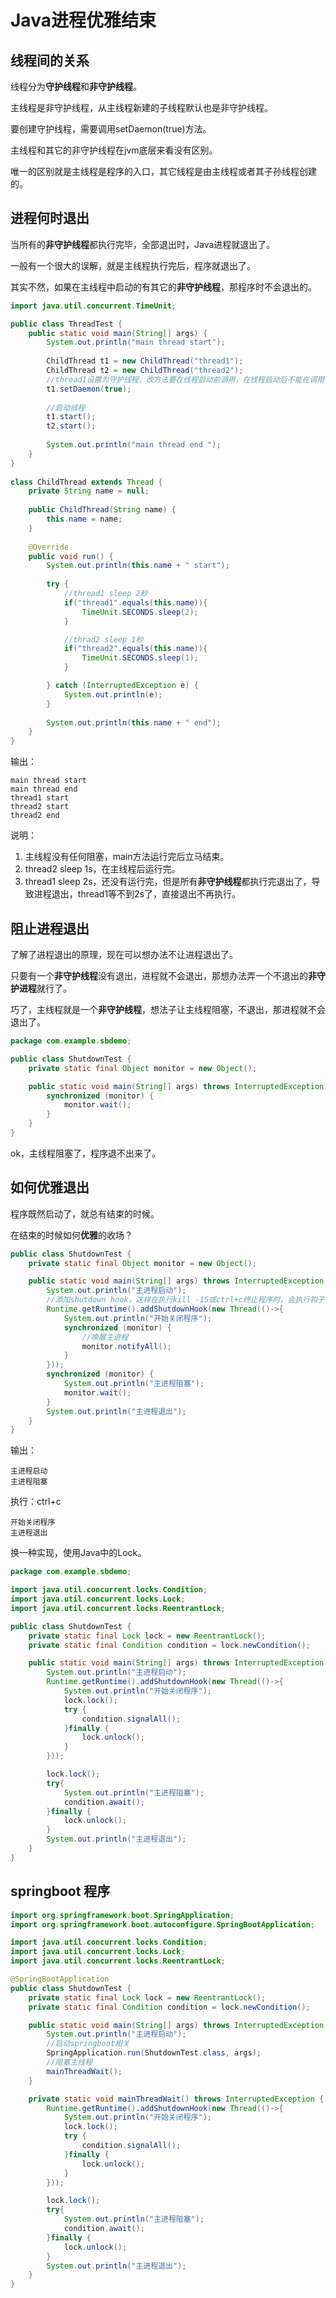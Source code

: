 # Java进程优雅结束

## 线程间的关系

线程分为**守护线程**和**非守护线程**。

主线程是非守护线程，从主线程新建的子线程默认也是非守护线程。

要创建守护线程，需要调用setDaemon(true)方法。

主线程和其它的非守护线程在jvm底层来看没有区别。

唯一的区别就是主线程是程序的入口，其它线程是由主线程或者其子孙线程创建的。

## 进程何时退出

当所有的**非守护线程**都执行完毕，全部退出时，Java进程就退出了。

一般有一个很大的误解，就是主线程执行完后，程序就退出了。

其实不然，如果在主线程中启动的有其它的**非守护线程**，那程序时不会退出的。

```java
import java.util.concurrent.TimeUnit;

public class ThreadTest {
    public static void main(String[] args) {
        System.out.println("main thread start");
 
        ChildThread t1 = new ChildThread("thread1");
        ChildThread t2 = new ChildThread("thread2");
        //thread1设置为守护线程，改方法要在线程启动前调用，在线程启动后不能在调用
        t1.setDaemon(true);
        
        //启动线程
        t1.start();
        t2.start();
 
        System.out.println("main thread end ");
    }
}
 
class ChildThread extends Thread {
    private String name = null;
 
    public ChildThread(String name) {
        this.name = name;
    }
 
    @Override
    public void run() {
        System.out.println(this.name + " start");
 
        try {
            //thread1 sleep 2秒
            if("thread1".equals(this.name)){
                TimeUnit.SECONDS.sleep(2);
            }

            //thrad2 sleep 1秒
            if("thread2".equals(this.name)){
                TimeUnit.SECONDS.sleep(1);
            }

        } catch (InterruptedException e) {
            System.out.println(e);
        }
 
        System.out.println(this.name + " end");
    }
}
```

输出：

```
main thread start
main thread end 
thread1 start
thread2 start
thread2 end
```

说明：

1. 主线程没有任何阻塞，main方法运行完后立马结束。
2. thread2 sleep 1s，在主线程后运行完。
3. thread1 sleep 2s，还没有运行完，但是所有**非守护线程**都执行完退出了，导致进程退出，thread1等不到2s了，直接退出不再执行。

## 阻止进程退出

了解了进程退出的原理，现在可以想办法不让进程退出了。

只要有一个**非守护线程**没有退出，进程就不会退出，那想办法弄一个不退出的**非守护进程**就行了。

巧了，主线程就是一个**非守护线程**，想法子让主线程阻塞，不退出，那进程就不会退出了。

```java
package com.example.sbdemo;

public class ShutdownTest {
    private static final Object monitor = new Object();

    public static void main(String[] args) throws InterruptedException {
        synchronized (monitor) {
            monitor.wait();
        }
    }
}
```

ok，主线程阻塞了，程序退不出来了。

## 如何优雅退出

程序既然启动了，就总有结束的时候。

在结束的时候如何**优雅**的收场？

```java
public class ShutdownTest {
    private static final Object monitor = new Object();

    public static void main(String[] args) throws InterruptedException {
        System.out.println("主进程启动");
        //添加shutdown hook，这样在执行kill -15或ctrl+c终止程序时，会执行钩子中的代码。
        Runtime.getRuntime().addShutdownHook(new Thread(()->{
            System.out.println("开始关闭程序");
            synchronized (monitor) {
                //唤醒主进程
                monitor.notifyAll();
            }
        }));
        synchronized (monitor) {
            System.out.println("主进程阻塞");
            monitor.wait();
        }
        System.out.println("主进程退出");
    }
}
```

输出：

```
主进程启动
主进程阻塞
```

执行：ctrl+c

```
开始关闭程序
主进程退出
```

换一种实现，使用Java中的Lock。

```java
package com.example.sbdemo;

import java.util.concurrent.locks.Condition;
import java.util.concurrent.locks.Lock;
import java.util.concurrent.locks.ReentrantLock;

public class ShutdownTest {
    private static final Lock lock = new ReentrantLock();
    private static final Condition condition = lock.newCondition();

    public static void main(String[] args) throws InterruptedException {
        System.out.println("主进程启动");
        Runtime.getRuntime().addShutdownHook(new Thread(()->{
            System.out.println("开始关闭程序");
            lock.lock();
            try {
                condition.signalAll();
            }finally {
                lock.unlock();
            }
        }));

        lock.lock();
        try{
            System.out.println("主进程阻塞");
            condition.await();
        }finally {
            lock.unlock();
        }
        System.out.println("主进程退出");
    }
}
```

## springboot 程序

```java
import org.springframework.boot.SpringApplication;
import org.springframework.boot.autoconfigure.SpringBootApplication;

import java.util.concurrent.locks.Condition;
import java.util.concurrent.locks.Lock;
import java.util.concurrent.locks.ReentrantLock;

@SpringBootApplication
public class ShutdownTest {
    private static final Lock lock = new ReentrantLock();
    private static final Condition condition = lock.newCondition();

    public static void main(String[] args) throws InterruptedException {
        System.out.println("主进程启动");
        //启动springboot相关
        SpringApplication.run(ShutdownTest.class, args);
        //阻塞主线程
        mainThreadWait();
    }

    private static void mainThreadWait() throws InterruptedException {
        Runtime.getRuntime().addShutdownHook(new Thread(()->{
            System.out.println("开始关闭程序");
            lock.lock();
            try {
                condition.signalAll();
            }finally {
                lock.unlock();
            }
        }));

        lock.lock();
        try{
            System.out.println("主进程阻塞");
            condition.await();
        }finally {
            lock.unlock();
        }
        System.out.println("主进程退出");
    }
}
```






